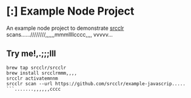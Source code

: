 # [:] Example Node Project

An example node project to demonstrate [srcclr](https://www.srcclr.com) scans......////////,,,,,,mmmllllcccc,,,,
vvvvv...
## Try me!,.;;;lll

```wwwww...........dddd
brew tap srcclr/srcclr
brew install srcclrmmm,,,,
srcclr activatemnnm
srcclr scan --url https://github.com/srcclr/example-javascrip.....
```.......,,,,,,cccc

